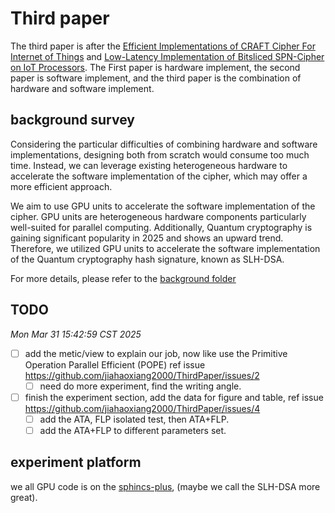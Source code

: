 # Third paper

The third paper is after the [Efficient Implementations of CRAFT Cipher For Internet of Things](https://github.com/jiahaoxiang2000/FirstPaper) and [Low-Latency Implementation of Bitsliced SPN-Cipher on IoT Processors](https://github.com/jiahaoxiang2000/SecondPaper). The First paper is hardware implement, the second paper is software implement, and the third paper is the combination of hardware and software implement.

## background survey

Considering the particular difficulties of combining hardware and software implementations, designing both from scratch would consume too much time.
Instead, we can leverage existing heterogeneous hardware to accelerate the software implementation of the cipher, which may offer a more efficient approach.

We aim to use GPU units to accelerate the software implementation of the cipher.
GPU units are heterogeneous hardware components particularly well-suited for parallel computing.
Additionally, Quantum cryptography is gaining significant popularity in 2025 and shows an upward trend. Therefore, we utilized GPU units to accelerate the software implementation of the Quantum cryptography hash signature, known as SLH-DSA.

For more details, please refer to the [background folder](./background/)

## TODO

_Mon Mar 31 15:42:59 CST 2025_

- [ ] add the metic/view to explain our job, now like use the Primitive Operation Parallel Efficient (POPE) ref issue https://github.com/jiahaoxiang2000/ThirdPaper/issues/2
  - [ ] need do more experiment, find the writing angle.
- [ ] finish the experiment section, add the data for figure and table, ref issue https://github.com/jiahaoxiang2000/ThirdPaper/issues/4
  - [ ] add the ATA, FLP isolated test, then ATA+FLP.
  - [ ] add the ATA+FLP to different parameters set.

## experiment platform

we all GPU code is on the [sphincs-plus](https://github.com/jiahaoxiang2000/sphincs-plus), (maybe we call the SLH-DSA more great).
